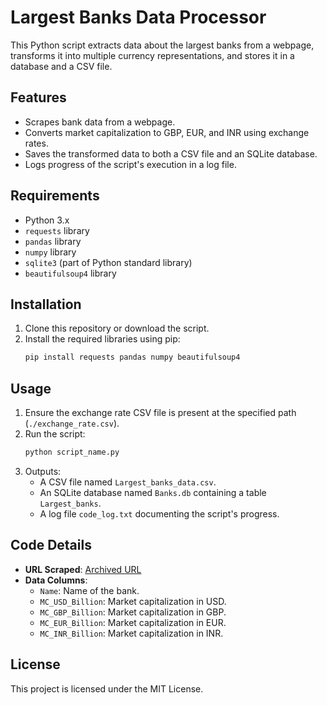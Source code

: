 
# Largest Banks Data Processor

This Python script extracts data about the largest banks from a webpage, transforms it into multiple currency representations, and stores it in a database and a CSV file.

## Features
- Scrapes bank data from a webpage.
- Converts market capitalization to GBP, EUR, and INR using exchange rates.
- Saves the transformed data to both a CSV file and an SQLite database.
- Logs progress of the script's execution in a log file.

## Requirements
- Python 3.x
- `requests` library
- `pandas` library
- `numpy` library
- `sqlite3` (part of Python standard library)
- `beautifulsoup4` library

## Installation

1. Clone this repository or download the script.
2. Install the required libraries using pip:
   ```bash
   pip install requests pandas numpy beautifulsoup4
   ```

## Usage

1. Ensure the exchange rate CSV file is present at the specified path (`./exchange_rate.csv`).
2. Run the script:
   ```bash
   python script_name.py
   ```
3. Outputs:
   - A CSV file named `Largest_banks_data.csv`.
   - An SQLite database named `Banks.db` containing a table `Largest_banks`.
   - A log file `code_log.txt` documenting the script's progress.

## Code Details

- **URL Scraped**: [Archived URL](https://web.archive.org/web/20230908091635/https://en.wikipedia.org/wiki/List_of_largest_banks)
- **Data Columns**:
  - `Name`: Name of the bank.
  - `MC_USD_Billion`: Market capitalization in USD.
  - `MC_GBP_Billion`: Market capitalization in GBP.
  - `MC_EUR_Billion`: Market capitalization in EUR.
  - `MC_INR_Billion`: Market capitalization in INR.

## License

This project is licensed under the MIT License.
